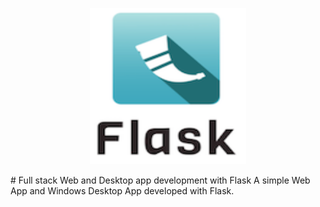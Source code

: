 <p align="center">
  <img src="images/flask.png" width="250" height="250"></img>
</p>
# Full stack Web and Desktop app development with Flask
A simple Web App and Windows Desktop App developed with Flask.

